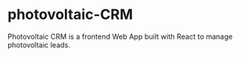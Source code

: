# photovoltaic-CRM

Photovoltaic CRM is a frontend Web App built with React to manage photovoltaic leads.
